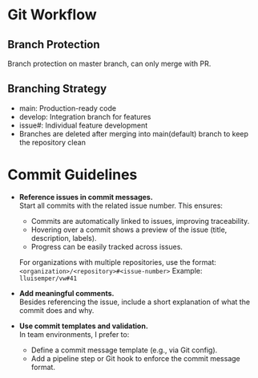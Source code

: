 # Git Workflow

## Branch Protection

Branch protection on master branch, can only merge with PR.

## Branching Strategy

- main: Production-ready code
- develop: Integration branch for features
- issue#<issue-number>: Individual feature development
- Branches are deleted after merging into main(default) branch to keep the repository clean

# Commit Guidelines

- **Reference issues in commit messages.**  
  Start all commits with the related issue number. This ensures:

  - Commits are automatically linked to issues, improving traceability.
  - Hovering over a commit shows a preview of the issue (title, description, labels).
  - Progress can be easily tracked across issues.

  For organizations with multiple repositories, use the format: `<organization>/<repository>#<issue-number>`
  Example: `lluisemper/vw#41`

- **Add meaningful comments.**  
  Besides referencing the issue, include a short explanation of what the commit does and why.

- **Use commit templates and validation.**  
  In team environments, I prefer to:
  - Define a commit message template (e.g., via Git config).
  - Add a pipeline step or Git hook to enforce the commit message format.
